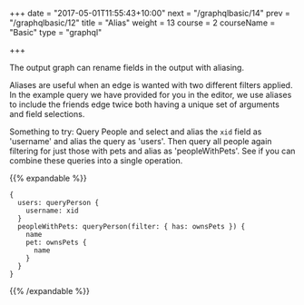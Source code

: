 +++
date = "2017-05-01T11:55:43+10:00"
next = "/graphqlbasic/14"
prev = "/graphqlbasic/12"
title = "Alias"
weight = 13
course = 2
courseName = "Basic"
type = "graphql"

+++

The output graph can rename fields in the output with aliasing.

Aliases are useful when an edge is wanted with two different filters applied. In
the example query we have provided for you in the editor, we use aliases to
include the friends edge twice both having a unique set of arguments and field
selections.

Something to try: Query People and select and alias the `xid` field as
'username' and alias the query as 'users'. Then query all people again filtering
for just those with pets and alias as 'peopleWithPets'. See if you can combine
these queries into a single operation.

{{% expandable %}}

```
{
  users: queryPerson {
    username: xid
  }
  peopleWithPets: queryPerson(filter: { has: ownsPets }) {
    name
    pet: ownsPets {
      name
    }
  }
}
```

{{% /expandable %}}
